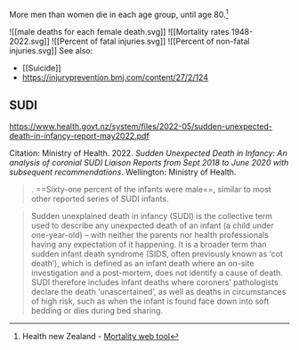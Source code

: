 More men than women die in each age group, until age 80.[^1]

![[male deaths for each female death.svg]]
![[Mortality rates 1948-2022.svg]]
![[Percent of fatal injuries.svg]]
![[Percent of non-fatal injuries.svg]]
See also: 
- [[Suicide]]
- https://injuryprevention.bmj.com/content/27/2/124


## SUDI

https://www.health.govt.nz/system/files/2022-05/sudden-unexpected-death-in-infancy-report-may2022.pdf

Citation: Ministry of Health. 2022. *Sudden Unexpected Death in Infancy: An analysis of coronial SUDI Liaison Reports from Sept 2018 to June 2020 with subsequent recommendations*. Wellington: Ministry of Health.

> . ==Sixty-one percent of the infants were male==, similar to most other reported series of SUDI infants.

> Sudden unexplained death in infancy (SUDI) is the collective term used to describe any unexpected death of an infant (a child under one-year-old) – with neither the parents nor health professionals having any expectation of it happening. It is a broader term than sudden infant death syndrome (SIDS, often previously known as ‘cot death’), which is defined as an infant death where an on-site investigation and a post-mortem, does not identify a cause of death. SUDI therefore includes infant deaths where coroners’ pathologists declare the death ‘unascertained’, as well as deaths in circumstances of high risk, such as when the infant is found face down into soft bedding or dies during bed sharing.

[^1]: Health new Zealand - [Mortality web tool](https://www.tewhatuora.govt.nz/for-health-professionals/data-and-statistics/mortality/data-web-tool)